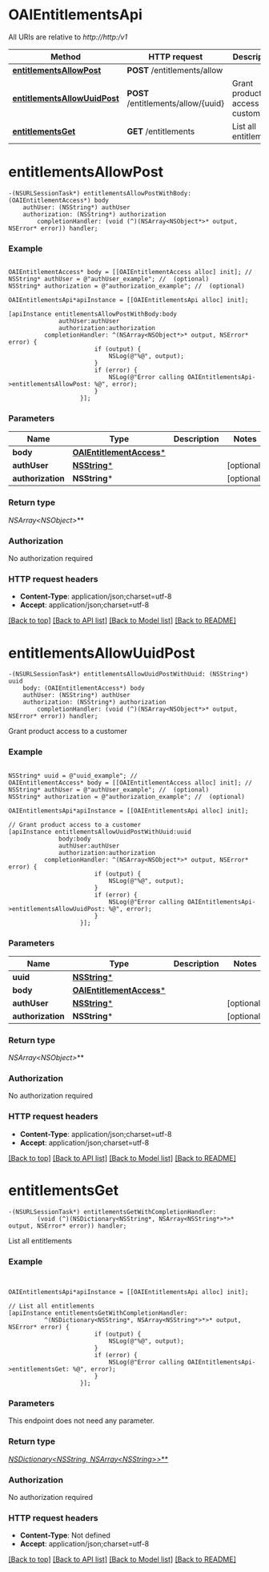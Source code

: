 # OAIEntitlementsApi

All URIs are relative to *http://http:/v1*

Method | HTTP request | Description
------------- | ------------- | -------------
[**entitlementsAllowPost**](OAIEntitlementsApi.md#entitlementsallowpost) | **POST** /entitlements/allow | 
[**entitlementsAllowUuidPost**](OAIEntitlementsApi.md#entitlementsallowuuidpost) | **POST** /entitlements/allow/{uuid} | Grant product access to a customer
[**entitlementsGet**](OAIEntitlementsApi.md#entitlementsget) | **GET** /entitlements | List all entitlements


# **entitlementsAllowPost**
```objc
-(NSURLSessionTask*) entitlementsAllowPostWithBody: (OAIEntitlementAccess*) body
    authUser: (NSString*) authUser
    authorization: (NSString*) authorization
        completionHandler: (void (^)(NSArray<NSObject*>* output, NSError* error)) handler;
```



### Example 
```objc

OAIEntitlementAccess* body = [[OAIEntitlementAccess alloc] init]; // 
NSString* authUser = @"authUser_example"; //  (optional)
NSString* authorization = @"authorization_example"; //  (optional)

OAIEntitlementsApi*apiInstance = [[OAIEntitlementsApi alloc] init];

[apiInstance entitlementsAllowPostWithBody:body
              authUser:authUser
              authorization:authorization
          completionHandler: ^(NSArray<NSObject*>* output, NSError* error) {
                        if (output) {
                            NSLog(@"%@", output);
                        }
                        if (error) {
                            NSLog(@"Error calling OAIEntitlementsApi->entitlementsAllowPost: %@", error);
                        }
                    }];
```

### Parameters

Name | Type | Description  | Notes
------------- | ------------- | ------------- | -------------
 **body** | [**OAIEntitlementAccess***](OAIEntitlementAccess.md)|  | 
 **authUser** | [**NSString***](.md)|  | [optional] 
 **authorization** | **NSString***|  | [optional] 

### Return type

**NSArray<NSObject*>***

### Authorization

No authorization required

### HTTP request headers

 - **Content-Type**: application/json;charset=utf-8
 - **Accept**: application/json;charset=utf-8

[[Back to top]](#) [[Back to API list]](../README.md#documentation-for-api-endpoints) [[Back to Model list]](../README.md#documentation-for-models) [[Back to README]](../README.md)

# **entitlementsAllowUuidPost**
```objc
-(NSURLSessionTask*) entitlementsAllowUuidPostWithUuid: (NSString*) uuid
    body: (OAIEntitlementAccess*) body
    authUser: (NSString*) authUser
    authorization: (NSString*) authorization
        completionHandler: (void (^)(NSArray<NSObject*>* output, NSError* error)) handler;
```

Grant product access to a customer

### Example 
```objc

NSString* uuid = @"uuid_example"; // 
OAIEntitlementAccess* body = [[OAIEntitlementAccess alloc] init]; // 
NSString* authUser = @"authUser_example"; //  (optional)
NSString* authorization = @"authorization_example"; //  (optional)

OAIEntitlementsApi*apiInstance = [[OAIEntitlementsApi alloc] init];

// Grant product access to a customer
[apiInstance entitlementsAllowUuidPostWithUuid:uuid
              body:body
              authUser:authUser
              authorization:authorization
          completionHandler: ^(NSArray<NSObject*>* output, NSError* error) {
                        if (output) {
                            NSLog(@"%@", output);
                        }
                        if (error) {
                            NSLog(@"Error calling OAIEntitlementsApi->entitlementsAllowUuidPost: %@", error);
                        }
                    }];
```

### Parameters

Name | Type | Description  | Notes
------------- | ------------- | ------------- | -------------
 **uuid** | [**NSString***](.md)|  | 
 **body** | [**OAIEntitlementAccess***](OAIEntitlementAccess.md)|  | 
 **authUser** | [**NSString***](.md)|  | [optional] 
 **authorization** | **NSString***|  | [optional] 

### Return type

**NSArray<NSObject*>***

### Authorization

No authorization required

### HTTP request headers

 - **Content-Type**: application/json;charset=utf-8
 - **Accept**: application/json;charset=utf-8

[[Back to top]](#) [[Back to API list]](../README.md#documentation-for-api-endpoints) [[Back to Model list]](../README.md#documentation-for-models) [[Back to README]](../README.md)

# **entitlementsGet**
```objc
-(NSURLSessionTask*) entitlementsGetWithCompletionHandler: 
        (void (^)(NSDictionary<NSString*, NSArray<NSString*>*>* output, NSError* error)) handler;
```

List all entitlements

### Example 
```objc


OAIEntitlementsApi*apiInstance = [[OAIEntitlementsApi alloc] init];

// List all entitlements
[apiInstance entitlementsGetWithCompletionHandler: 
          ^(NSDictionary<NSString*, NSArray<NSString*>*>* output, NSError* error) {
                        if (output) {
                            NSLog(@"%@", output);
                        }
                        if (error) {
                            NSLog(@"Error calling OAIEntitlementsApi->entitlementsGet: %@", error);
                        }
                    }];
```

### Parameters
This endpoint does not need any parameter.

### Return type

[**NSDictionary<NSString*, NSArray<NSString*>*>***](NSArray.md)

### Authorization

No authorization required

### HTTP request headers

 - **Content-Type**: Not defined
 - **Accept**: application/json;charset=utf-8

[[Back to top]](#) [[Back to API list]](../README.md#documentation-for-api-endpoints) [[Back to Model list]](../README.md#documentation-for-models) [[Back to README]](../README.md)

